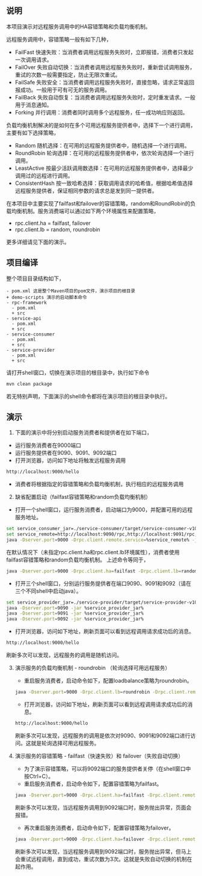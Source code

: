 
## 说明

本项目演示对远程服务调用中的HA容错策略和负载均衡机制。

远程服务调用中，容错策略一般有如下几种，
- FailFast 快速失败：当消费者调用远程服务失败时，立即报错，消费者只发起一次调用请求。
- FailOver 失败自动切换：当消费者调用远程服务失败时，重新尝试调用服务，重试的次数一般需要指定，防止无限次重试。
- FailSafe 失败安全：当消费者调用远程服务失败时，直接忽略，请求正常返回报成功。一般用于可有可无的服务调用。
- FailBack 失败自动恢复：当消费者调用远程服务失败时，定时重发请求。一般用于消息通知。
- Forking 并行调用：消费者同时调用多个远程服务，任一成功响应则返回。

负载均衡机制解决的是如何在多个可用远程服务提供者中，选择下一个进行调用，主要有如下选择策略，
- Random 随机选择：在可用的远程服务提供者中，随机选择一个进行调用。
- RoundRobin 轮询选择：在可用的远程服务提供者中，依次轮询选择一个进行调用。
- LeastActive 按最少活跃调用数选择：在可用的远程服务提供者中，选择最少调用过的远程进行调用。
- ConsistentHash 按一致哈希选择：获取调用请求的哈希值，根据哈希值选择远程服务提供者，保证相同参数的请求总是发到同一提供者。

在本项目中主要实现了failfast和failover的容错策略，random和RoundRobin的负载均衡机制。服务消费端可以通过如下两个环境属性来配置策略，
- rpc.client.ha = failfast, failover
- rpc.client.lb = random, roundrobin

更多详细请见下面的演示。

## 项目编译
整个项目目录结构如下，
```
- pom.xml 这是整个Maven项目的pom文件，演示项目的根目录
+ demo-scripts 演示的启动脚本命令
- rpc-framework
  - pom.xml
  + src
- service-api
  - pom.xml
  + src
- service-consumer
  - pom.xml
  + src
- service-provider
  - pom.xml
  + src
```

请打开shell窗口，切换在演示项目的根目录中，执行如下命令
``` bash
mvn clean package
```
若无特别声明，下面演示的shell命令都将在演示项目的根目录中执行。

## 演示

1. 下面的演示中将分别启动服务消费者和提供者在如下端口，
  * 运行服务消费者在9000端口
  * 运行服务提供者在9090、9091、9092端口
  * 打开浏览器，访问如下地址将触发远程服务调用
  ``` bash
  http://localhost:9000/hello
  ```
  * 消费者将根据指定的容错策略和负载均衡机制，执行相应的远程服务调用

2. 缺省配置启动（failfast容错策略和random负载均衡机制）

  - 打开一个shell窗口，运行服务消费者，启动端口为9000，并配置可用的远程服务地址。
  ``` bash
  set service_consumer_jar=./service-consumer/target/service-consumer-v10-1.10-SNAPSHOT.jar
  set service_remote=http://localhost:9090/rpc,http://localhost:9091/rpc,http://localhost:9092/rpc
  java -Dserver.port=9000 -Drpc.client.remote.service=%service_remote% -jar %service_consumer_jar%
  ```
  在默认情况下（未指定rpc.client.ha和rpc.client.lb环境属性），消费者使用failfast容错策略和random负载均衡机制。
  上述命令等同于，
  ``` bash
  java -Dserver.port=9000 -Drpc.client.ha=failfast -Drpc.client.lb=random -Drpc.client.remote.service=%service_remote% -jar %service_consumer_jar%
  ```
  - 打开三个shell窗口，分别运行服务提供者在端口9090、9091和9092（请在三个不同shell中启动java）。
  ``` bash
  set service_provider_jar=./service-provider/target/service-provider-v10-1.10-SNAPSHOT.jar
  java -Dserver.port=9090 -jar %service_provider_jar%
  java -Dserver.port=9091 -jar %service_provider_jar%
  java -Dserver.port=9092 -jar %service_provider_jar%
  ```
  - 打开浏览器，访问如下地址，刷新页面可以看到远程调用请求成功后的消息。
  ``` bash
  http://localhost:9000/hello
  ```
  刷新多次可以发现，远程服务的调用是随机访问。

3. 演示服务的负载均衡机制 - roundrobin （轮询选择可用远程服务）
   - 重启服务消费者，启动命令如下，配置loadbalance策略为roundrobin。
   ``` bash
   java -Dserver.port=9000 -Drpc.client.lb=roundrobin -Drpc.client.remote.service=%service_remote% -jar %service_consumer_jar%
   ```
   - 打开浏览器，访问如下地址，刷新页面可以看到远程调用请求成功后的消息。
   ``` bash
   http://localhost:9000/hello
   ```
   刷新多次可以发现，远程服务的调用是依次对9090、9091和9092端口进行访问。这就是轮询选择可用远程服务。

4. 演示服务的容错策略 - failfast（快速失败）和 failover（失败自动切换）
   - 为了演示容错策略，可以将9092端口的服务提供者关停（在shell窗口中按Ctrl+C）。
   - 重启服务消费者，启动命令如下，配置容错策略为failfast。
   ``` bash
   java -Dserver.port=9000 -Drpc.client.ha=failfast -Drpc.client.remote.service=%service_remote% -jar %service_consumer_jar%
   ```
   刷新多次可以发现，当远程服务调用到9092端口时，服务抛出异常，页面会报错。
   - 再次重启服务消费者，启动命令如下，配置容错策略为failover。
   ``` bash
   java -Dserver.port=9000 -Drpc.client.ha=failover -Drpc.client.remote.service=%service_remote% -jar %service_consumer_jar%
   ```
   刷新多次可以发现，当远程服务调用到9092端口时，服务抛出异常，但马上会重试远程调用，直到成功，重试次数为3次。这就是失败自动切换的机制在起作用。

